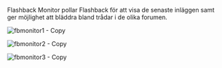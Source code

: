 Flashback Monitor pollar Flashback för att visa de senaste inläggen samt ger möjlighet att bläddra bland trådar i de olika forumen.

![fbmonitor1 - Copy](https://github.com/user-attachments/assets/27dbd605-ff5b-4692-8ee3-3961a721ffd0)

![fbmonitor2 - Copy](https://github.com/user-attachments/assets/07364134-8f22-4c58-9f54-61a959f0cdd7)

![fbmonitor3 - Copy](https://github.com/user-attachments/assets/5ec4a825-1349-42da-a99d-e1597e21b0de)

